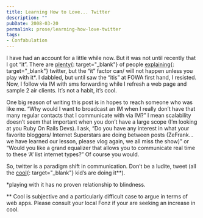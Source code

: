 ```yaml
---
title: Learning How to Love... Twitter
description: ""
pubDate: 2008-03-20
permalink: prose/learning-how-love-twitter
tags:
- Confabulation
---
```


I have had an account for a little while now. But it was not until recently that I got “it”. There are [plenty](http://wtfistwitter.com/ "WTF is Twitter"){: target="_blank"} of people [explaining](http://www.commoncraft.com/Twitter "Twitter in Plain English"){: target="_blank"} twitter, but the “it” factor can/ will not happen unless you play with it\*. I dabbled, but until saw the “itis” at FOWA first hand, I resisted. Now, I follow via IM with sms forwarding while I refresh a web page and sample 2 air clients. It’s not a habit, it’s cool.

One big reason of writing this post is in hopes to reach someone who was like me. “Why would I want to broadcast an IM when I really don’t have that many regular contacts that I communicate with via IM?” I mean scalability doesn’t seem that important when you don’t have a large scope (I’m looking at you Ruby On Rails Devs). I ask, “Do you have any interest in what your favorite bloggers/ Internet Superstars are doing between posts (ZeFrank… we have learned our lesson, please vlog again, we all miss the show)” or “Would you like a grand equalizer that allows you to communicate real time to these ‘A’ list internet types?” Of course you would.

So, twitter is a paradigm shift in communication. Don’t be a ludite, tweet (all the [cool](http://twitter.com/garyvee "Gary Vay... Ner... Chuk!"){: target="_blank"} kid’s are doing it\*\*).

\*playing with it has no proven relationship to blindness.

\*\* Cool is subjective and a particularly difficult case to argue in terms of web apps. Please consult your local Fonz if your are seeking an increase in cool.